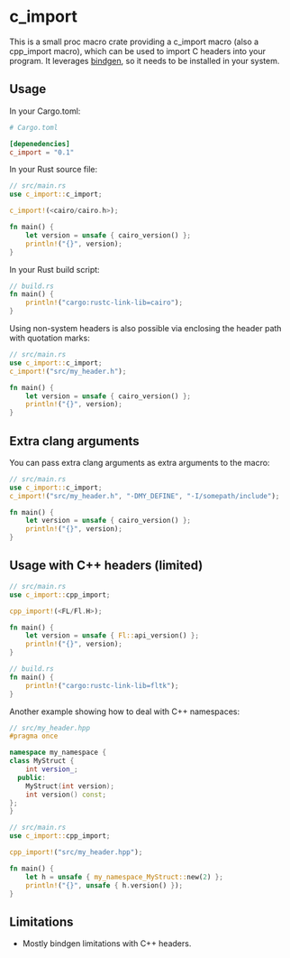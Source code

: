 # c_import

This is a small proc macro crate providing a c_import macro (also a cpp_import macro), which can be used to import C headers into your program. It leverages [bindgen](https://github.com/rust-lang/rust-bindgen), so it needs to be installed in your system.

## Usage
In your Cargo.toml:
```toml
# Cargo.toml

[depenedencies]
c_import = "0.1"
```

In your Rust source file:
```rust
// src/main.rs
use c_import::c_import;

c_import!(<cairo/cairo.h>);

fn main() {
    let version = unsafe { cairo_version() };
    println!("{}", version);
}
```

In your Rust build script:
```rust
// build.rs
fn main() {
    println!("cargo:rustc-link-lib=cairo");
}
```

Using non-system headers is also possible via enclosing the header path with quotation marks:
```rust
// src/main.rs
use c_import::c_import;
c_import!("src/my_header.h");

fn main() {
    let version = unsafe { cairo_version() };
    println!("{}", version);
}
```

## Extra clang arguments
You can pass extra clang arguments as extra arguments to the macro:
```rust
// src/main.rs
use c_import::c_import;
c_import!("src/my_header.h", "-DMY_DEFINE", "-I/somepath/include");

fn main() {
    let version = unsafe { cairo_version() };
    println!("{}", version);
}
```

## Usage with C++ headers (limited)

```rust
// src/main.rs
use c_import::cpp_import;

cpp_import!(<FL/Fl.H>);

fn main() {
    let version = unsafe { Fl::api_version() };
    println!("{}", version);
}
```

```rust
// build.rs
fn main() {
    println!("cargo:rustc-link-lib=fltk");
}
```

Another example showing how to deal with C++ namespaces:

```cpp
// src/my_header.hpp
#pragma once

namespace my_namespace {
class MyStruct {
    int version_;
  public:
    MyStruct(int version);
    int version() const;
};
}
```

```rust
// src/main.rs
use c_import::cpp_import;

cpp_import!("src/my_header.hpp");

fn main() {
    let h = unsafe { my_namespace_MyStruct::new(2) };
    println!("{}", unsafe { h.version() });
}
```


## Limitations
- Mostly bindgen limitations with C++ headers.